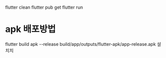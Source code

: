 flutter clean
flutter pub get
flutter run

# apk 배포방법
flutter build apk --release
build/app/outputs/flutter-apk/app-release.apk 설치치